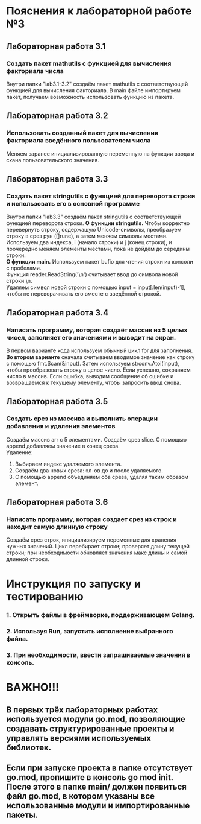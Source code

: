 # Пояснения к лабораторной работе №3

## Лабораторная работа 3.1

### Создать пакет mathutils с функцией для вычисления факториала числа

Внутри папки "lab3.1-3.2" создаём пакет mathutils с соответствующей функцией для вычисления факториала. В main файле импортируем пакет, получаем возможность использовать функцию из пакета.

## Лабораторная работа 3.2

### Использовать созданный пакет для вычисления факториала введённого пользователем числа

Меняем заранее инициализированную переменную на функции ввода и скана пользовательского значения.

## Лабораторная работа 3.3

### Создать пакет stringutils с функцией для переворота строки и использовать его в основной программе

Внутри папки "lab3.3" создаём пакет stringutils с соответствующей функцией переворота строки.
**О функции stringutils.** Чтобы корректно перевернуть строку, содержащую Unicode-символы, преобразуем строку в срез рун ([]rune), а затем меняем символы местами.
Используем два индекса, i (начало строки) и j (конец строки), и поочередно меняем элементы местами, пока не дойдём до середины строки.  
**О функции main.** Используем пакет bufio для чтения строки из консоли с пробелами.  
Функция reader.ReadString('\n') считывает ввод до символа новой строки \n.  
Удаляем символ новой строки с помощью input = input[:len(input)-1], чтобы не переворачивать его вместе с введённой строкой.

## Лабораторная работа 3.4

### Написать программу, которая создаёт массив из 5 целых чисел, заполняет его значениями и выводит на экран.

В первом варианте кода используем обычный цикл for для заполнения.  
**Во втором варианте** сначала считываем вводимое значение как строку с помощью fmt.Scan(&input).
Затем используем strconv.Atoi(input), чтобы преобразовать строку в целое число. Если успешно, сохраняем число в массив.
Если ошибка, выводим сообщение об ошибке и возвращаемся к текущему элементу, чтобы запросить ввод снова.

## Лабораторная работа 3.5

### Создать срез из массива и выполнить операции добавления и удаления элементов

Создаём массив arr с 5 элементами. Создаём срез slice. С помощью append добавляем значение в конец среза.  
Удаление:
1. Выбираем индекс удаляемого элемента.
2. Создаём два новых среза: эл-ов до и после удаляемого.
3. С помощью append объединяем оба среза, удаляя таким образом элемент.

## Лабораторная работа 3.6

### Написать программу, которая создает срез из строк и находит самую длинную строку

Создаём срез строк, инициализируем переменные для хранения нужных значений. Цикл перебирает строки; проверяет длину текущей строки; при необходимости обновляет значения макс длины и самой длинной строки.

# Инструкция по запуску и тестированию

### 1. Открыть файлы в фреймворке, поддерживающем Golang.
### 2. Используя Run, запустить исполнение выбранного файла.
### 3. При необходимости, ввести запрашиваемые значения в консоль.

# ВАЖНО!!!

## В первых трёх лабораторных работах используется модули go.mod, позволяющие создавать структурированные проекты и управлять версиями используемых библиотек.

## Если при запуске проекта в папке отсутствует go.mod, пропишите в консоль go mod init. После этого в папке main/ должен появиться файл go.mod, в котором указаны все использованные модули и импортированные пакеты.